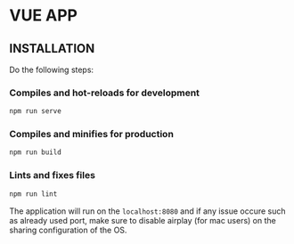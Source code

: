 # VUE APP

## INSTALLATION

Do the following steps:

### Compiles and hot-reloads for development

```sh
npm run serve
```

### Compiles and minifies for production

```sh
npm run build
```

### Lints and fixes files

```sh
npm run lint
```

The application will run on the `localhost:8080` and if any issue occure such as already used port, make sure to disable airplay (for mac users) on the sharing configuration of the OS.

